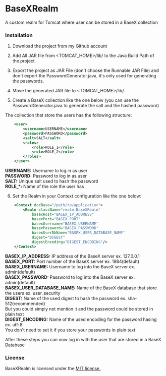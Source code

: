 BaseXRealm
==========

A custom realm for Tomcat where user can be stored in a BaseX collection

### Installation

1. Download the project from my Github account

2. Add All JAR file from <TOMCAT_HOME>/lib/ to the Java Build Path of the project

3. Export the project as JAR File (don't choose the Runnable JAR File) and don't export the PasswordGenerator.java, it's only used for generating the passwords.

4. Move the generated JAR file to <TOMCAT_HOME>/lib/.
5. Create a BaseX collection like the one below (you can use the PasswordGenerator.java to generate the salt and the hashed password)

The collection that store the users has the following structure:
```xml
    <user>
        <username>USERNAME</username>
        <password>PASSWORD</password>
        <salt>SALT</salt>
        <roles>
            <role>ROLE_1</role>
            <role>ROLE_2</role>
        </roles>
    </user>
```

<b>USERNAME:</b> Username to log in as user<br/>
<b>PASSWORD:</b> Password to log in as user<br/>
<b>SALT:</b> Unique salt used to hash the password<br/>
<b>ROLE_*:</b> Name of the role the user has<br/>

6. Set the Realm in your Context configuration like the one below:
```xml
    <Context docBase="/path/to/application">
        <Realm className="realm.BaseXRealm"
            basexHost="BASEX_IP_ADDRESS"
            basexPort="BASEX_PORT"
            basexUsername="BASEX_USERNAME"
            basexPassword="BASEX_PASSWORD"
            basexUserDbName="BASEX_USER_DATABASE_NAME"
            digest="DIGEST"
            digestEncoding="DIGEST_ENCODING"/>
    </Context>
```

<b>BASEX_IP_ADDRESS:</b> IP address of the BaseX server ex. 127.0.0.1<br/>
<b>BASEX_PORT:</b> Port number of the BaseX server ex. 1984(default)<br/>
<b>BASEX_USERNAME:</b> Username to log into the BaseX server ex. admin(default)<br/>
<b>BASEX_PASSWORD:</b> Password to log into the BaseX server ex. admin(default)<br/>
<b>BASEX_USER_DATABASE_NAME:</b> Name of the BaseX database that store the users ex. user_security<br/>
<b>DIGEST:</b> Name of the used digest to hash the password ex. sha-512(recommended)<br/>
But you could simply not mention it and the password could be stored in plain text<br/>
<b>DIGEST_ENCODING:</b> Name of the used encoding for the password hasing ex. utf-8 <br/>
You don't need to set it if you store your passwords in plain text<br/>

After these steps you can now log in with the user that are stored in a BaseX Database

### License

BaseXRealm is licensed under the [MIT license.](https://github.com/michelsahli/BaseXRealm/blob/master/LICENSE)
